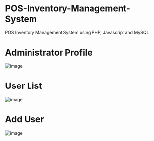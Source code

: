 # POS-Inventory-Management-System
POS Inventory Management System using PHP, Javascript and MySQL
# Administrator Profile
![image](https://github.com/BlitzenPrancer/POS-Inventory-Management-System/blob/main/pos%20output/profile.PNG)
# User List
![image](https://github.com/BlitzenPrancer/POS-Inventory-Management-System/blob/main/pos%20output/user%20list.PNG)
# Add User
![image](https://github.com/BlitzenPrancer/POS-Inventory-Management-System/blob/main/pos%20output/add%20user.PNG)
